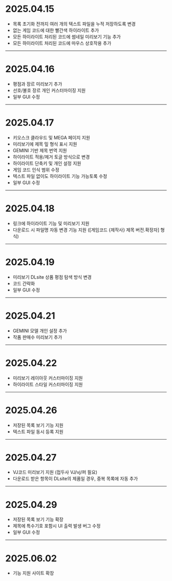# 2025.04.15

- 목록 초기화 전까지 여러 개의 텍스트 파일을 누적 저장하도록 변경
- 없는 게임 코드에 대한 빨간색 하이라이트 추가
- 모든 하이라이트 처리된 코드에 썸네일 미리보기 기능 추가
- 모든 하이라이트 처리된 코드에 마우스 상호작용 추가
***
# 2025.04.16

- 평점과 장르 미리보기 추가
- 선호/불호 장르 개인 커스터마이징 지원
- 일부 GUI 수정
***
# 2025.04.17

- 키오스크 클라우드 및 MEGA 페이지 지원
- 미리보기에 제목 밒 형식 표시 지원
- GEMINI 기반 제목 번역 지원
- 하이라이트 적용/제거 토글 방식으로 변경
- 하이라이트 단축키 및 개인 설정 지원
- 게임 코드 인식 범위 수정
- 텍스트 파일 없이도 하이라이트 기능 가능토록 수정
- 일부 GUI 수정
***
# 2025.04.18

- 링크에 하이라이트 기능 및 미리보기 지원
- 다운로드 시 파일명 자동 변경 기능 지원
  ([게임코드 {제작사} 제목 버전.확장자] 형식)
***
# 2025.04.19

- 미리보기 DLsite 상품 평점 탐색 방식 변경
- 코드 간략화
- 일부 GUI 수정
***
# 2025.04.21

- GEMINI 모델 개인 설정 추가
- 작품 판매수 미리보기 추가
***
# 2025.04.22

- 미리보기 레이아웃 커스터마이징 지원
- 하이라이트 스타일 커스터마이징 지원
***
# 2025.04.26

- 저장된 목록 보기 기능 지원
- 텍스트 파일 동시 등록 지원
***
# 2025.04.27

- VJ코드 미리보기 지원 (접두사 VJ/vj/퍼 필요)
- 다운로드 받은 항목이 DLsite의 제품일 경우, 중복 목록에 자동 추가
***
# 2025.04.29

- 저장된 목록 보기 기능 확장
- 제목에 특수기호 포함시 UI 출력 발생 버그 수정
- 일부 GUI 수정
***
# 2025.06.02

- 기능 지원 사이트 확장
